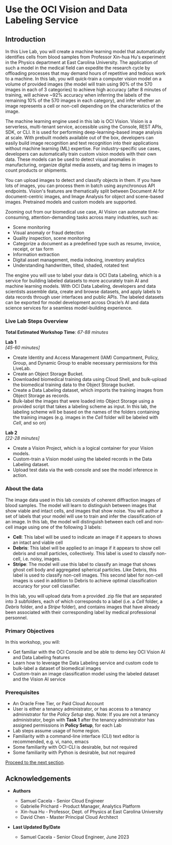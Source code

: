 # Use the OCI Vision and Data Labeling Service

## Introduction

In this Live Lab, you will create a machine learning model that automatically identifies cells from blood samples from Professor Xin-hua Hu's experiment in the Physics department at East Carolina University. The application of such a model in the medical field can expedite the research cycle by offloading processes that may demand hours of repetitive and tedious work to a machine. In this lab, you will quick-train a computer vision model on a volume of provided images (the model will train using 90% of the 570 images in each of 3 categories) to achieve high accuracy (after 8 minutes of training, will achieve ~92% accuracy when inferring the labels of the remaining 10% of the 570 images in each category), and infer whether an image represents a cell or non-cell depending on the characteristics of the image.

The machine learning engine used in this lab is OCI Vision. Vision is a serverless, multi-tenant service, accessible using the Console, REST APIs, SDK, or CLI. It is used for performing deep-learning–based image analysis at scale. With prebuilt models available out of the box, developers can easily build image recognition and text recognition into their applications without machine learning (ML) expertise. For industry-specific use cases, developers can automatically train custom vision models with their own data. These models can be used to detect visual anomalies in manufacturing, organize digital media assets, and tag items in images to count products or shipments.

You can upload images to detect and classify objects in them. If you have lots of images, you can process them in batch using asynchronous API endpoints. Vision's features are thematically split between Document AI for document-centric images, and Image Analysis for object and scene-based images. Pretrained models and custom models are supported.

Zooming out from our biomedical use case, AI Vision can automate time-consuming, attention-demanding tasks across many industries, such as:

- Scene monitoring
- Visual anomaly or fraud detection
- Quality inspection, scene monitoring
- Categorize a document as a predefined type such as resume, invoice, receipt, or tax form
- Information extraction
- Digital asset management, media indexing, inventory analytics
- Understanding handwritten, tilted, shaded, rotated text

The engine you will use to label your data is OCI Data Labeling, which is a service for building labeled datasets to more accurately train AI and machine learning models. With OCI Data Labeling, developers and data scientists assemble data, create and browse datasets, and apply labels to data records through user interfaces and public APIs. The labeled datasets can be exported for model development across Oracle’s AI and data science services for a seamless model-building experience.

### Live Lab Steps Overview

**Total Estimated Workshop Time**: *67-88 minutes*

**Lab 1**
\
*\[45-60 minutes\]*

* Create Identity and Access Management (IAM) Compartment, Policy, Group, and Dynamic Group to enable necessary permissions for this LiveLab.
* Create an Object Storage Bucket.
* Downloaded biomedical training data using Cloud Shell, and bulk-upload the biomedical training data to the Object Storage bucket.
* Create a Data Labeling dataset, which imports the training images from Object Storage as records.
* Bulk-label the images that were loaded into Object Storage using a provided script that takes a labeling scheme as input. In this lab, the labeling scheme will be based on the names of the folders containing the training images (e.g. images in the *Cell* folder will be labeled with *Cell*, and so on)

**Lab 2**
\
*\[22-28 minutes\]*

* Create a Vision Project, which is a logical container for your Vision models.
* Custom-train a Vision model using the labeled records in the Data Labeling dataset.
* Upload test data via the web console and see the model inference in action.

### About the data

The image data used in this lab consists of coherent diffraction images of blood samples. The model will learn to distinguish between images that show viable and intact cells, and images that show noise. You will author a set of labels that your model will use to train and infer the classification of an image. In this lab, the model will distinguish between each cell and non-cell image using one of the following 3 labels:

- **Cell**: This label will be used to indicate an image if it appears to shows an intact and viable cell
- **Debris**: This label will be applied to an image if it appears to show cell debris and small particles, collectively. This label is used to classify non-cell, i.e. noisy, images.
- **Stripe**: The model will use this label to classify an image that shows ghost cell body and aggregated spherical particles. Like Debris, this label is used to classify non-cell images. This second label for non-cell images is used in addition to Debris to achieve optimal classification accuracy for your cell classifier.

In this lab, you will upload data from a provided .zip file that are separated into 3 subfolders, each of which corresponds to a label (i.e. a *Cell* folder, a *Debris* folder, and a *Stripe* folder), and contains images that have already been associated with their corresponding label by medical professional personnel.

### Primary Objectives

In this workshop, you will:

* Get familiar with the OCI Console and be able to demo key OCI Vision AI and Data Labeling features
* Learn how to leverage the Data Labeling service and custom code to bulk-label a dataset of biomedical images
* Custom-train an image classification model using the labeled dataset and the Vision AI service

### Prerequisites

* An Oracle Free Tier, or Paid Cloud Account
* User is either a tenancy administrator, or has access to a tenancy administrator for the *Policy Setup* step.
    Note: If you are not a tenancy administrator, begin with **Task 1** after the tenancy administrator has assigned permissions in **Policy Setup**, for each Lab
* Lab steps assume usage of home region.
* Familiarity with a command-line interface (CLI) text editor is recommended, e.g. vi, nano, emacs
* Some familiarity with OCI-CLI is desirable, but not required
* Some familiarity with Python is desirable, but not required

[Proceed to the next section](#next).

## Acknowledgements

* **Authors**
    * Samuel Cacela - Senior Cloud Engineer
    * Gabrielle Prichard - Product Manager, Analytics Platform
    * Xin-hua Hu - Professor, Dept. of Physics at East Carolina University
    * David Chen - Master Principal Cloud Architect

* **Last Updated By/Date**
    * Samuel Cacela - Senior Cloud Engineer, June 2023
